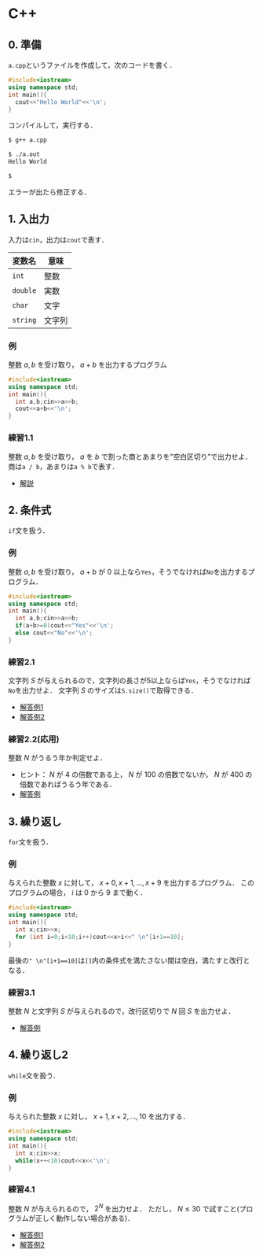 <script type="text/x-mathjax-config">MathJax.Hub.Config({tex2jax:{inlineMath:[['\$','\$'],['\\(','\\)']],processEscapes:true},CommonHTML: {matchFontHeight:false}});</script>
<script type="text/javascript" async src="https://cdnjs.cloudflare.com/ajax/libs/mathjax/2.7.1/MathJax.js?config=TeX-MML-AM_CHTML"></script>

# C++

## 0. 準備

`a.cpp`というファイルを作成して，次のコードを書く．

```cpp
#include<iostream>
using namespace std;
int main(){
  cout<<"Hello World"<<'\n';
}

```

コンパイルして，実行する．
```bash
$ g++ a.cpp

$ ./a.out
Hello World

$ 
```

エラーが出たら修正する．

## 1. 入出力
入力は`cin`，出力は`cout`で表す．

|変数名|意味|
|----|----|
|`int`|整数|
|`double`|実数|
|`char`|文字|
|`string`|文字列|

### 例

整数 $a,b$ を受け取り， $a+b$ を出力するプログラム

```cpp
#include<iostream>
using namespace std;
int main(){
  int a,b;cin>>a>>b;
  cout<<a+b<<'\n';
}

```

### 練習1.1

整数 $a, b$ を受け取り， $a$ を $b$ で割った商とあまりを"空白区切り"で出力せよ．商は`a / b`，あまりは`a % b`で表す．

- [解説](ans01/01.md)

## 2. 条件式

`if`文を扱う．

### 例

整数 $a,b$ を受け取り， $a+b$ が $0$ 以上なら`Yes`，そうでなければ`No`を出力するプログラム．

```cpp
#include<iostream>
using namespace std;
int main(){
  int a,b;cin>>a>>b;
  if(a+b>=0)cout<<"Yes"<<'\n';
  else cout<<"No"<<'\n';
}

```

### 練習2.1

文字列 $S$ が与えられるので，文字列の長さが5以上ならば`Yes`，そうでなければ`No`を出力せよ．
文字列 $S$ のサイズは`S.size()`で取得できる．

- [解答例1](ans02/01.md)
- [解答例2](ans02/02.md)

### 練習2.2(応用)

整数 $N$ がうるう年か判定せよ．

- ヒント： $N$ が $4$ の倍数である上， $N$ が $100$ の倍数でないか， $N$ が $400$ の倍数であればうるう年である．
- [解答例](ans02/03.md)

## 3. 繰り返し
`for`文を扱う．

### 例

与えられた整数 $x$ に対して， $x+0,x+1,...,x+9$ を出力するプログラム．
このプログラムの場合， $i$ は $0$ から $9$ まで動く．

```cpp
#include<iostream>
using namespace std;
int main(){
  int x;cin>>x;
  for (int i=0;i<10;i++)cout<<x+i<<" \n"[i+1==10];
}

```

最後の`" \n"[i+1==10]`は`[]`内の条件式を満たさない間は空白，満たすと改行となる．

### 練習3.1

整数 $N$ と文字列 $S$ が与えられるので，改行区切りで $N$ 回 $S$ を出力せよ．

- [解答例](ans03/01.md)

## 4. 繰り返し2

`while`文を扱う．

### 例

与えられた整数 $x$ に対し， $x+1,x+2,...,10$ を出力する．

```cpp
#include<iostream>
using namespace std;
int main(){
  int x;cin>>x;
  while(x++<10)cout<<x<<'\n';
}

```

### 練習4.1

整数 $N$ が与えられるので， $2^N$ を出力せよ．
ただし， $N \leq 30$ で試すこと(プログラムが正しく動作しない場合がある)．

- [解答例1](ans04/01.md)
- [解答例2](ans04/02.md)